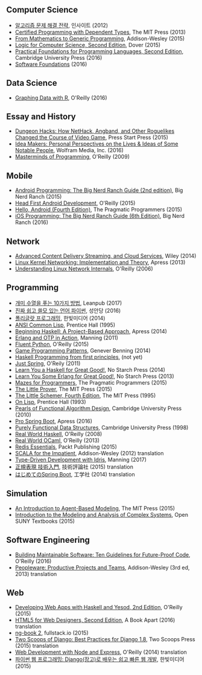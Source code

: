 ## Computer Science

* [알고리즘 문제 해결 전략](https://github.com/deliberate-practice/algo), 인사이트 (2012)
* [Certified Programming with Dependent Types](certified_programming_with_dependent_types.md), The MIT Press (2013)
* [From Mathematics to Generic Programming](from_mathematics_to_generic_programming.md), Addison-Wesley (2015)
* [Logic for Computer Science, Second Edition](logic_for_computer_science_2nd.md), Dover (2015)
* [Practical Foundations for Programming Languages, Second Edition](practical_foundations_for_programming_languages_2nd.md), Cambridge University Press (2016)
* [Software Foundations](software_foundations.md) (2016)

## Data Science

* [Graphing Data with R](graphing_data_with_r.md), O'Reilly (2016)

## Essay and History

* [Dungeon Hacks: How NetHack, Angband, and Other Roguelikes Changed the Course of Video Game](dungeon_hacks.md), Press Start Press (2015)
* [Idea Makers: Personal Perspectives on the Lives & Ideas of Some Notable People](idea_makers.md), Wolfram Media, Inc. (2016)
* [Masterminds of Programming](masterminds_of_programming.md), O'Reilly (2009)

## Mobile

* [Android Programming: The Big Nerd Ranch Guide (2nd edition)](android_programming_big_nerd_ranch_2nd.md), Big Nerd Ranch (2015)
* [Head First Android Development](head_first_android_development.md), O'Reilly (2015)
* [Hello, Android (Fourth Edition)](hello_android_4th.md), The Pragmatic Programmers (2015)
* [iOS Programming: The Big Nerd Ranch Guide (6th Edition)](ios_programming_the_big_nerd_ranch_guide_6th.md), Big Nerd Ranch (2016)

## Network

* [Advanced Content Delivery Streaming, and Cloud Services](advanced_content_delivery_streaming.md), Wiley (2014)
* [Linux Kernel Networking: Implementation and Theory](linux_kernel_networking.md), Apress (2013)
* [Understanding Linux Network Internals](understanding_linux_network_internals.md), O'Reilly (2006)

## Programming

* [개미 수열을 푸는 10가지 방법](look_and_say_sequence_in_10_ways.md), Leanpub (2017)
* [진짜 쉽고 쓸모 있는 언어 파이썬](really_easy_and_useful_language_python.md), 성안당 (2016)
* [폴리글랏 프로그래밍](polyglot_programming.md), 한빛미디어 (2014)
* [ANSI Common Lisp](ansi_common_lisp.md), Prentice Hall (1995)
* [Beginning Haskell: A Project-Based Approach](beginning_haskell_a_project_based_approach.md), Apress (2014)
* [Erlang and OTP in Action](erlang_and_otp_in_action.md), Manning (2011) 
* [Fluent Python](fluent_python.md), O'Reilly (2015)
* [Game Programming Patterns](game_programming_patterns.md), Genever Benning (2014)
* [Haskell Programming from first principles](haskell_programming_from_first_principles.md), (not yet)
* [Just Spring](just_spring.md), O'Reily (2011)
* [Learn You a Haskell for Great Good!](learn_you_a_haskell_for_great_good.md), No Starch Press (2014)
* [Learn You Some Erlang for Great Good!](learn_you_some_erlang_for_great_good.md), No Starch Press (2013)
* [Mazes for Programmers](mazes_for_programmers.md), The Pragmatic Programmers (2015)
* [The Little Prover](little_prover.md), The MIT Press (2015)
* [The Little Schemer, Fourth Edition](little_schemer_4th.md), The MIT Press (1995)
* [On Lisp](on_lisp.md), Prentice Hall (1993)
* [Pearls of Functional Algorithm Design](pearls_of_functional_algorithm_design.md), Cambridge University Press (2010)
* [Pro Spring Boot](pro_spring_boot.md), Apress (2016)
* [Purely Functional Data Structures](purely_functional_data_structures.md), Cambridge University Press (1998)
* [Real World Haskell](real_world_haskell.md), O'Reilly (2008)
* [Real World OCaml](real_world_ocaml.md), O'Reilly (2013)
* [Redis Essentials](redis_essentials.md), Packt Publishing (2015)
* [SCALA for the Impatient](scala_for_the_impatient.md), Addison-Wesley (2012) translation
* [Type-Driven Development with Idris](type_driven_development_with_idris.md), Manning (2017)
* [正規表現 技術入門](introduction_to_regular_expression.md), 技術評論社 (2015) translation
* [はじめてのSpring Boot](first_spring_boot.md), 工学社 (2014) translation

## Simulation

* [An Introduction to Agent-Based Modeling](introduction_to_agent_based_modeling.md), The MIT Press (2015)
* [Introduction to the Modeling and Analysis of Complex Systems](introduction_to_the_modeling_and_analysis_of_complex_systems.md), Open SUNY Textbooks (2015)

## Software Engineering

* [Building Maintainable Software: Ten Guidelines for Future-Proof Code](https://github.com/deliberate-practice/agile), O'Reilly (2016)
* [Peopleware: Productive Projects and Teams](https://github.com/deliberate-practice/agile), Addison-Wesley (3rd ed, 2013) translation

## Web

* [Developing Web Apps with Haskell and Yesod, 2nd Edition](developing_web_apps_with_haskell_and_yesod_2nd.md), O'Reilly (2015)
* [HTML5 for Web Designers, Second Edition](html5_for_web_designers_2nd.md), A Book Apart (2016) translation
* [ng-book 2](ng_book_2.md), fullstack.io (2015)
* [Two Scoops of Django: Best Practices for Django 1.8](two_scoops_of_django_1.8.md), Two Scoops Press (2015) translation
* [Web Development with Node and Express](web_development_with_node_and_express.md), O'Reilly (2014) translation
* [파이썬 웹 프로그래밍: Django(장고)로 배우는 쉽고 빠른 웹 개발](python_web_programming_django.md), 한빛미디어 (2015)

